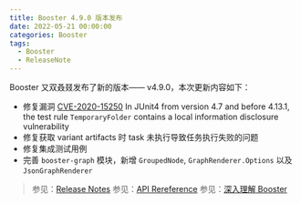 ```yaml
---
title: Booster 4.9.0 版本发布
date: 2022-05-21 00:00:00
categories: Booster
tags:
  - Booster
  - ReleaseNote
---
```


Booster 又双叒叕发布了新的版本—— v4.9.0，本次更新内容如下：

- 修复漏洞 [CVE-2020-15250](https://cve.mitre.org/cgi-bin/cvename.cgi?name=CVE-2020-15250) In JUnit4 from version 4.7 and before 4.13.1, the test rule `TemporaryFolder` contains a local information disclosure vulnerability
- 修复获取 variant artifacts 时 task 未执行导致任务执行失败的问题
- 修复集成测试用例
- 完善 `booster-graph` 模块，新增 `GroupedNode`, `GraphRenderer.Options` 以及 `JsonGraphRenderer`

> 参见：[Release Notes](https://github.com/didi/booster/blob/v4.9.0/RELEASE-NOTES.md#v490)
> 参见：[API Rereference](https://reference.johnsonlee.io/booster)
> 参见：[深入理解 Booster](https://booster.johnsonlee.io)
